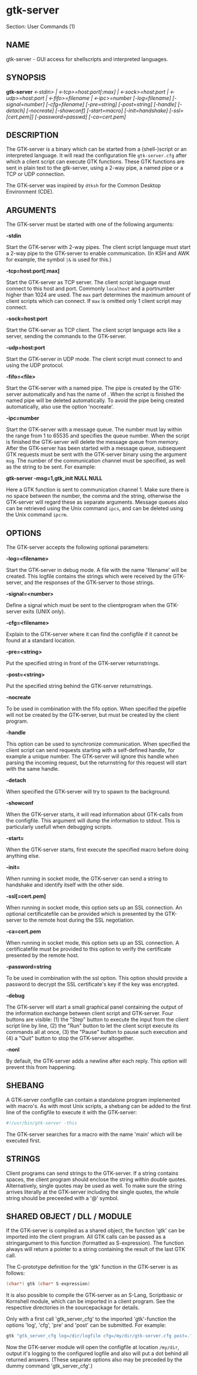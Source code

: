 # gtk-server

Section: User Commands (1)
 
## NAME

gtk-server - GUI access for shellscripts and interpreted languages.  

## SYNOPSIS

**gtk-server** *<-stdin> | <-tcp>=host:port[:max] | <-sock>=host:port | <-udp>=host:port | <-fifo>=filename | <-ipc>=number [-log=filename] [-signal=number] [-cfg=filename] [-pre=string] [-post=string] [-handle] [-detach] [-nocreate] [-showconf] [-start=macro] [-init=handshake] [-ssl=[cert.pem]] [-password=passwd] [-ca=cert.pem]*

## DESCRIPTION

The GTK-server is a binary which can be started from a (shell-)script or an interpreted language. It will read the configuration file ```gtk-server.cfg``` after which a client script can execute GTK functions. These GTK functions are sent in plain text to the gtk-server, using a 2-way pipe, a named pipe or a TCP or UDP connection.

The GTK-server was inspired by ```dtksh``` for the Common Desktop Environment (CDE).  

## ARGUMENTS

The GTK-server must be started with one of the following arguments:

**-stdin**

Start the GTK-server with 2-way pipes. The client script language must start a 2-way pipe to the GTK-server to enable communication. (In KSH and AWK for example, the symbol ```|&``` is used for this.)

**-tcp=host:port[:max]**

Start the GTK-server as TCP server. The client script language must connect to this host and port. Commonly ```localhost``` and a portnumber higher than 1024 are used. The ```max``` part determines the maximum amount of client scripts which can connect. If ```max``` is omitted only 1 client script may connect.

**-sock=host:port**

Start the GTK-server as TCP client. The client script language acts like a server, sending the commands to the GTK-server.

**-udp=host:port**

Start the GTK-server in UDP mode. The client script must connect to <host> and <port> using the UDP protocol.

**-fifo=\<file\>**

Start the GTK-server with a named pipe. The pipe is created by the GTK-server automatically and has the name of <file>. When the script is finished the named pipe will be deleted automatically. To avoid the pipe being created automatically, also use the option 'nocreate'.

**-ipc=number**

Start the GTK-server with a message queue. The number must lay within the range from 1 to 65535 and specifies the queue number. When the script is finished the GTK-server will delete the message queue from memory.
After the GTK-server has been started with a message queue, subsequent GTK requests must be sent with the GTK-server binary using the argument ```msg```. The number of the communication channel must be specified, as well as the string to be sent. For example:

**gtk-server -msg=1,gtk_init NULL NULL**

Here a GTK function is sent to communication channel 1. Make sure there is no space between the number, the comma and the string, otherwise the GTK-server will regard these as separate arguments.
Message queues also can be retrieved using the Unix command ```ipcs```, and can be deleted using the Unix command ```ipcrm```.

## OPTIONS

The GTK-server accepts the following optional parameters:

**-log=\<filename\>**

Start the GTK-server in debug mode. A file with the name 'filename' will be created. This logfile contains the strings which were received by the GTK-server, and the responses of the GTK-server to those strings.

**-signal=\<number\>**

Define a signal which must be sent to the clientprogram when the GTK-server exits (UNIX only).

**-cfg=\<filename\>**

Explain to the GTK-server where it can find the configfile if it cannot be found at a standard location.

**-pre=\<string\>**

Put the specified string in front of the GTK-server returnstrings.

**-post=\<string\>**

Put the specified string behind the GTK-server returnstrings.

**-nocreate**

To be used in combination with the fifo option. When specified the pipefile will not be created by the GTK-server, but must be created by the client program.

**-handle**

This option can be used to synchronize communication. When specified the client script can send requests starting with a self-defined handle, for example a unique number. The GTK-server will ignore this handle when parsing the incoming request, but the returnstring for this request will start with the same handle.

**-detach**

When specified the GTK-server will try to spawn to the background.

**-showconf**

When the GTK-server starts, it will read information about GTK-calls from the configfile. This argument will dump the information to stdout. This is particularly usefull when debugging scripts.

**-start=<macro>**

When the GTK-server starts, first execute the specified macro before doing anything else.

**-init=<handshake>**

When running in socket mode, the GTK-server can send a string to handshake and identify itself with the other side.

**-ssl[=cert.pem]**

When running in socket mode, this option sets up an SSL connection. An optional certificatefile can be provided which is presented by the GTK-server to the remote host during the SSL negotiation.

**-ca=cert.pem**

When running in socket mode, this option sets up an SSL connection. A certificatefile must be provided to this option to verify the certificate presented by the remote host.

**-password=string**

To be used in combination with the ssl option. This option should provide a password to decrypt the SSL certificate's key if the key was encrypted.

**-debug**

The GTK-server will start a small graphical panel containing the output of the information exchange between client script and GTK-server. Four buttons are visible: (1) the "Step" button to execute the input from the client script line by line, (2) the "Run" button to let the client script execute its commands all at once, (3) the "Pause" button to pause such execution and (4) a "Quit" button to stop the GTK-server altogether.

**-nonl**

By default, the GTK-server adds a newline after each reply. This option will prevent this from happening.

## SHEBANG

A GTK-server configfile can contain a standalone program implemented with macro's. As with most Unix scripts, a shebang can be added to the first line of the configfile to execute it with the GTK-server:

```bash
#!/usr/bin/gtk-server -this
```

The GTK-server searches for a macro with the name 'main' which will be executed first.

## STRINGS

Client programs can send strings to the GTK-server. If a string contains spaces, the client program should enclose the string within double quotes. Alternatively, single quotes may be used as well. To make sure the
string arrives literally at the GTK-server including the single quotes, the whole string should be preceeded with a '@' symbol.

## SHARED OBJECT / DLL / MODULE

If the GTK-server is compiled as a shared object, the function 'gtk' can be imported into the client program. All GTK calls can be passed as a stringargument to this function (formatted as S-expression). The function always will return a pointer to a string containing the result of the last GTK call.

The C-prototype definition for the 'gtk' function in the GTK-server is as follows:

```c
(char*) gtk (char* S-expression)
```

It is also possible to compile the GTK-server as an S-Lang, Scriptbasic or Kornshell module, which can be imported in a client program. See the respective directories in the sourcepackage for details.

Only with a first call 'gtk_server_cfg' to the imported 'gtk'-function the options 'log', 'cfg', 'pre' and 'post' can be submitted. For example:

```bash
gtk "gtk_server_cfg log=/dir/logfile cfg=/my/dir/gtk-server.cfg post=."
```

Now the GTK-server module will open the configfile at location ```/my/dir```, output it's logging to the configured logfile and also will put a dot behind all returned answers. (These separate options also may be preceded by the dummy command 'gtk_server_cfg'.)

